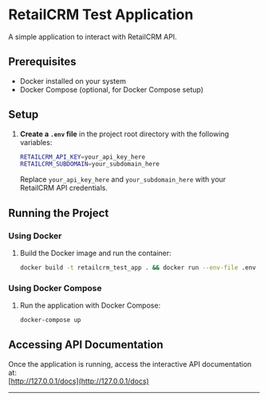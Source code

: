 # RetailCRM Test Application

A simple application to interact with RetailCRM API.

## Prerequisites

- Docker installed on your system
- Docker Compose (optional, for Docker Compose setup)

## Setup

1. **Create a `.env` file** in the project root directory with the following variables:
    ```bash
    RETAILCRM_API_KEY=your_api_key_here
    RETAILCRM_SUBDOMAIN=your_subdomain_here
    ```
   Replace `your_api_key_here` and `your_subdomain_here` with your RetailCRM API credentials.

## Running the Project

### Using Docker

1. Build the Docker image and run the container:
    ```bash
    docker build -t retailcrm_test_app . && docker run --env-file .env -p 80:80 retailcrm_test_app
    ```

### Using Docker Compose

1. Run the application with Docker Compose:
    ```bash
    docker-compose up
    ```

## Accessing API Documentation

Once the application is running, access the interactive API documentation at:  
[http://127.0.0.1/docs](http://127.0.0.1/docs)

---
